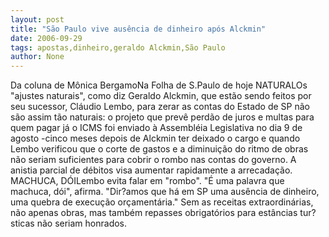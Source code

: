 ```yaml
---
layout: post
title: "São Paulo vive ausência de dinheiro após Alckmin"
date: 2006-09-29
tags: apostas,dinheiro,geraldo Alckmin,São Paulo
author: None
---
```

Da coluna de Mônica BergamoNa Folha de S.Paulo de hoje
NATURALOs \"ajustes naturais\", como diz Geraldo Alckmin, que estão sendo feitos por seu sucessor, Cláudio Lembo, para zerar as contas do Estado de SP não são assim tão naturais: o projeto que prevê perdão de juros e multas para quem pagar já o ICMS foi enviado à Assembléia Legislativa no dia 9 de agosto -cinco meses depois de Alckmin ter deixado o cargo e quando Lembo verificou que o corte de gastos e a diminuição do ritmo de obras não seriam suficientes para cobrir o rombo nas contas do governo. A anistia parcial de débitos visa aumentar rapidamente a arrecadação.
MACHUCA, DÓILembo evita falar em \"rombo\". \"É uma palavra que machuca, dói\", afirma. \"Dir?amos que há em SP uma ausência de dinheiro, uma quebra de execução orçamentária.\" Sem as receitas extraordinárias, não apenas obras, mas também repasses obrigatórios para estâncias tur?sticas não seriam honrados. 